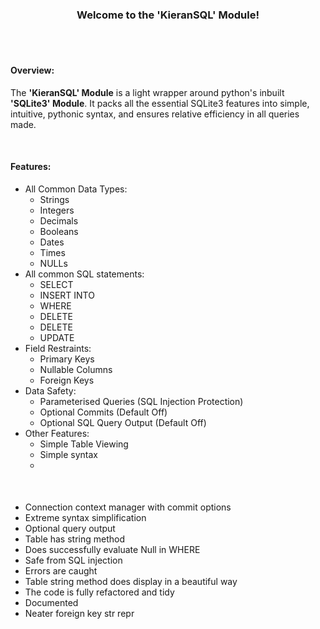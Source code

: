 <div align="center">
  <h3> Welcome to the 'KieranSQL' Module! </h3>
</div>
<br>
<br>

#### Overview:
The **'KieranSQL' Module** is a light wrapper around python's inbuilt **'SQLite3' Module**. It packs all the essential SQLite3 features into simple, intuitive, pythonic syntax, and ensures relative efficiency in all queries made.

<br>

#### Features:
- All Common Data Types:
  - Strings
  - Integers
  - Decimals
  - Booleans
  - Dates
  - Times
  - NULLs
- All common SQL statements:
  - SELECT
  - INSERT INTO
  - WHERE
  - DELETE
  - DELETE
  - UPDATE
- Field Restraints:
  - Primary Keys
  - Nullable Columns
  - Foreign Keys
- Data Safety:
  - Parameterised Queries (SQL Injection Protection)
  - Optional Commits (Default Off)
  - Optional SQL Query Output (Default Off)
- Other Features:
  - Simple Table Viewing
  - Simple syntax
  - 

<br>

#### 
- Connection context manager with commit options
- Extreme syntax simplification
- Optional query output
- Table has string method
- Does successfully evaluate Null in WHERE
- Safe from SQL injection
- Errors are caught
- Table string method does display in a beautiful way
- The code is fully refactored and tidy
- Documented
- Neater foreign key str repr